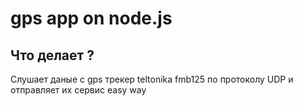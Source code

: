 # gps app on node.js

## Что делает ?

Слушает даные с gps трекер teltonika fmb125 по протоколу UDP и отправляет их сервис easy way